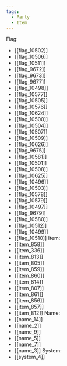 ```yaml
---
tags:
  - Party
  - Item
---
```

Flag:
- [[flag_10502]]
- [[flag_10506]]
- [[flag_10511]]
- [[flag_9672]]
- [[flag_9673]]
- [[flag_9677]]
- [[flag_10498]]
- [[flag_10577]]
- [[flag_10505]]
- [[flag_10576]]
- [[flag_10624]]
- [[flag_10500]]
- [[flag_10504]]
- [[flag_10507]]
- [[flag_10509]]
- [[flag_10626]]
- [[flag_9675]]
- [[flag_10581]]
- [[flag_10501]]
- [[flag_10508]]
- [[flag_10625]]
- [[flag_10496]]
- [[flag_10503]]
- [[flag_10578]]
- [[flag_10579]]
- [[flag_10497]]
- [[flag_9679]]
- [[flag_10580]]
- [[flag_10512]]
- [[flag_10499]]
- [[flag_10510]]
Item:
- [[item_858]]
- [[item_336]]
- [[item_813]]
- [[item_805]]
- [[item_859]]
- [[item_860]]
- [[item_814]]
- [[item_807]]
- [[item_861]]
- [[item_856]]
- [[item_857]]
- [[item_812]]
Name:
- [[name_14]]
- [[name_2]]
- [[name_9]]
- [[name_5]]
- [[name_7]]
- [[name_3]]
System:
- [[system_4]]
